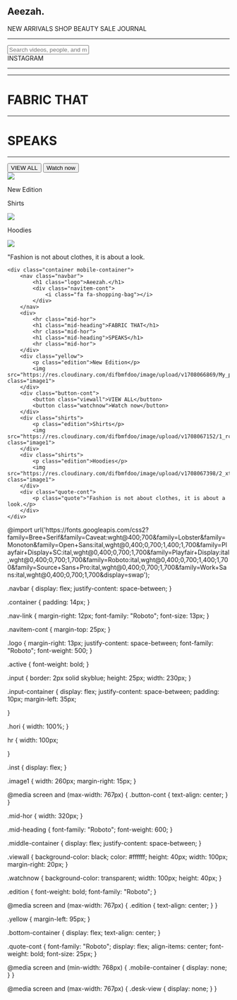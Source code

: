 <!DOCTYPE html>
<html>

<head>
    <meta name="viewport" content="width=device-width, initial-scale=1">
    <link rel="stylesheet" href="https://cdnjs.cloudflare.com/ajax/libs/font-awesome/4.7.0/css/font-awesome.min.css">
</head>

<body>
    <div class="container desk-view">
        <nav class="navbar">
            <h1 class="logo">Aeezah.</h1>
            <div class="navitem-cont">
                <a class="nav-link active" id="navItem1">NEW ARRIVALS</a>
                <a class="nav-link" id="navItem2">SHOP</a>
                <a class="nav-link" id="navItem3">BEAUTY</a>
                <a class="nav-link" id="navItem4">SALE</a>
                <a class="nav-link" id="navItem5">JOURNAL</a>
            </div>
        </nav>
        <hr class="hori">
        <div class="input-container">
            <input class="input" type="text" placeholder="Search videos, people, and more">
            <div class="inst">
                <a class="instagram">INSTAGRAM</a>
                <hr>
                <i class="fa fa-instagram"></i>
            </div>
        </div>
        <div class="middle-container">
            <div>
                <hr class="mid-hor">
                <h1 class="mid-heading">FABRIC THAT</h1>
                <hr class="mid-hor">
                <h1 class="mid-heading">SPEAKS</h1>
                <hr class="mid-hor">
                <button class="viewall">VIEW ALL</button>
                <button class="watchnow">Watch now</button>
            </div>
            <div class="yellow">
                <img src="https://res.cloudinary.com/difbmfdoo/image/upload/v1708066869/My_project_11_1_dz1lph.png" class="image1">
                <p class="edition yellow">New Edition</p>
            </div>
        </div>
        <div class="bottom-container">
            <div class="shirts">
                <p class="edition">Shirts</p>
                <img src="https://res.cloudinary.com/difbmfdoo/image/upload/v1708067152/1_rcjox1.png" class="image1">
            </div>
            <div class="shirts">
                <p class="edition">Hoodies</p>
                <img src="https://res.cloudinary.com/difbmfdoo/image/upload/v1708067398/2_xtvdrd.png" class="image1">
            </div>
            <div class="quote-cont">
                <p class="quote">"Fashion is not about clothes, it is about a look.</p>
            </div>
        </div>
    </div>


    <div class="container mobile-container">
        <nav class="navbar">
            <h1 class="logo">Aeezah.</h1>
            <div class="navitem-cont">
                <i class="fa fa-shopping-bag"></i>
            </div>
        </nav>
        <div>
            <hr class="mid-hor">
            <h1 class="mid-heading">FABRIC THAT</h1>
            <hr class="mid-hor">
            <h1 class="mid-heading">SPEAKS</h1>
            <hr class="mid-hor">
        </div>
        <div class="yellow">
            <p class="edition">New Edition</p>
            <img src="https://res.cloudinary.com/difbmfdoo/image/upload/v1708066869/My_project_11_1_dz1lph.png" class="image1">
        </div>
        <div class="button-cont">
            <button class="viewall">VIEW ALL</button>
            <button class="watchnow">Watch now</button>
        </div>
        <div class="shirts">
            <p class="edition">Shirts</p>
            <img src="https://res.cloudinary.com/difbmfdoo/image/upload/v1708067152/1_rcjox1.png" class="image1">
        </div>
        <div class="shirts">
            <p class="edition">Hoodies</p>
            <img src="https://res.cloudinary.com/difbmfdoo/image/upload/v1708067398/2_xtvdrd.png" class="image1">
        </div>
        <div class="quote-cont">
            <p class="quote">"Fashion is not about clothes, it is about a look.</p>
        </div>
    </div>

</body>

</html>
@import url('https://fonts.googleapis.com/css2?family=Bree+Serif&family=Caveat:wght@400;700&family=Lobster&family=Monoton&family=Open+Sans:ital,wght@0,400;0,700;1,400;1,700&family=Playfair+Display+SC:ital,wght@0,400;0,700;1,700&family=Playfair+Display:ital,wght@0,400;0,700;1,700&family=Roboto:ital,wght@0,400;0,700;1,400;1,700&family=Source+Sans+Pro:ital,wght@0,400;0,700;1,700&family=Work+Sans:ital,wght@0,400;0,700;1,700&display=swap');

.navbar {
    display: flex;
    justify-content: space-between;
}

.container {
    padding: 14px;
}

.nav-link {
    margin-right: 12px;
    font-family: "Roboto";
    font-size: 13px;
}

.navitem-cont {
    margin-top: 25px;
}

.logo {
    margin-right: 13px;
    justify-content: space-between;
    font-family: "Roboto";
    font-weight: 500;
}

.active {
    font-weight: bold;
}

.input {
    border: 2px solid skyblue;
    height: 25px;
    width: 230px;
}

.input-container {
    display: flex;
    justify-content: space-between;
    padding: 10px;
    margin-left: 35px;

}

.hori {
    width: 100%;
}

hr {
    width: 100px;

}

.inst {
    display: flex;
}

.image1 {
    width: 260px;
    margin-right: 15px;
}

@media screen and (max-width: 767px) {
    .button-cont {
        text-align: center;
    }
}

.mid-hor {
    width: 320px;
}

.mid-heading {
    font-family: "Roboto";
    font-weight: 600;
}

.middle-container {
    display: flex;
    justify-content: space-between;
}

.viewall {
    background-color: black;
    color: #ffffff;
    height: 40px;
    width: 100px;
    margin-right: 20px;
}

.watchnow {
    background-color: transparent;
    width: 100px;
    height: 40px;
}

.edition {
    font-weight: bold;
    font-family: "Roboto";
}

@media screen and (max-width: 767px) {
    .edition {
        text-align: center;
    }
}

.yellow {
    margin-left: 95px;
}

.bottom-container {
    display: flex;
    text-align: center;
}

.quote-cont {
    font-family: "Roboto";
    display: flex;
    align-items: center;
    font-weight: bold;
    font-size: 25px;
}

@media screen and (min-width: 768px) {
    .mobile-container {
        display: none;
    }
}

@media screen and (max-width: 767px) {
    .desk-view {
        display: none;
    }
}
